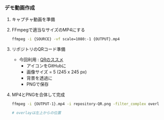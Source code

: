 ### デモ動画作成
1. キャプチャ動画を準備

1. FFmpegで適当なサイズのMP4にする
    ```sh
    ffmpeg -i {SOURCE} -vf scale=1080:-1 {OUTPUT}.mp4
    ```

1. リポジトリのQRコード準備
    - 今回利用 : [QRのススメ](https://qr.quel.jp/design.php)
      - アイコンをGitHubに
      - 画像サイズ = 5 (245 x 245 px)
      - 背景を透過に
      - PNGで保存

1. MP4とPNGを合体して完成
    ```sh
    ffmpeg -i {OUTPUT-1}.mp4 -i repository-QR.png -filter_complex overlay=810:810 {OUTPUT-2}.mp4

    # overlayは左上からの位置
    ```
